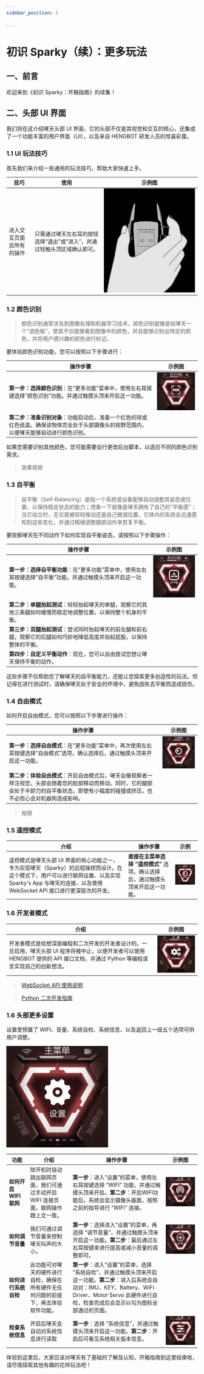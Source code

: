 ```yaml
---
sidebar_position: 3

---
```

# 初识 Sparky（续）：更多玩法

## 一、前言

欢迎来到《初识 Sparky：开箱指南》的续集！

## 二、头部 UI 界面

我们将在这介绍哮天头部 UI 界面，它的头部不仅是其视觉和交互的核心，还集成了一个功能丰富的用户界面（UI），以及来自 HENGBOT 研发人员的惊喜彩蛋。

### 1.1 UI 玩法技巧

首先我们来介绍一些通用的玩法技巧，帮助大家快速上手。

| **技巧** | **使用** | **示例图** |
|----|----|---|
| 进入交互页面后所有的操作 | 只需通过哮天左右耳的按钮选择“退出”或“进入”，并通过轻触头顶区域确认即可。| ![head](./img/head.jpg) |

### 1.2 颜色识别

> 颜色识别通常涉及到图像处理和机器学习技术，颜色识别就像是给哮天一个“调色板”，使其不仅能够看到图像中的颜色，并且能够识别出特定的颜色，并将用户感兴趣的颜色进行标记。

要体验颜色识别功能，您可以按照以下步骤进行：

| 操作步骤 | 示例图 |
|---------|------|
| **第一步：选择颜色识别**：在“更多功能”菜单中，使用左右耳按键选择“颜色识别”功能。并通过触摸头顶来开启这一功能。| ![ui_rgb](./img/Quick_use_img/ui_rgb.jpg) |
| **第二步：准备识别对象**：功能启动后，准备一个红色的球或红色纸盒。确保该物体完全处于头部摄像头的视野范围内，以便哮天能够自动进行颜色识别。|  |

如果您需要识别其他颜色，您可能需要自行更改后台脚本，以适应不同的颜色识别需求。

>效果视频

### 1.3 自平衡

> 自平衡（Self-Balancing）是指一个系统或设备能够自动调整其姿态或位置，以保持稳定状态的能力；想象一下就像是哮天拥有了自己的“平衡感”；当它站立时，无论是被轻轻推动还是自己微调位置，它体内的系统会迅速感知到这些变化，并通过精细调整腿部动作来恢复平衡。

要观察哮天在不同动作下如何实现自平衡姿态，请按照以下步骤操作：

| 操作步骤 | 示例图 |
|---------|------|
| **第一步：选择自平衡功能**：在“更多功能”菜单中，使用左右耳按键选择“自平衡”功能。并通过触摸头顶来开启这一功能。| ![ui_demo](./img/Quick_use_img/ui_demo.png) |
| **第二步：单腿抬起测试**：轻轻抬起哮天的单腿，观察它的其他三条腿如何缓慢而稳定地调整位置，以保持整个机身的平衡。| |
| **第三步：双腿抬起测试**：尝试同时抬起哮天的前左腿和前右腿，观察它的后腿如何巧妙地降低高度并抬起屁股，以保持整体的平衡。||
| **第四步：自定义平衡动作**：现在，您可以自由尝试您想让哮天保持平衡的动作。  ||

这些步骤不仅帮助您了解哮天的自平衡能力，还能让您探索更多创造性的玩法。但记得在进行测试时，请确保哮天处于安全的环境中，避免因失去平衡而造成损伤。

### 1.4 自由模式

如何开启自由模式，您可以按照以下步骤进行操作：  

| 操作步骤 | 示例图 |
|---------|------|
| **第一步：选择自由模式**：在“更多功能”菜单中，再次使用左右耳按键选择“自由模式”选项。确认选择后，通过触摸头顶来开启这一功能。| ![ui_free_mode](./img/Quick_use_img/ui_free_mode.jpg) |
| **第二步：体验自由模式**：开启自由模式后，哮天会像观察者一样注视您，头部会随着您的脸部移动而移动。同时，它的腿部会处于半卸力的自平衡状态，即使有小幅度的碰撞或挤压，也不必担心会对机器狗造成影响。 | |

> 视频

### 1.5 遥控模式

| 介绍 | 操作步骤 | 示例 |
|---------|------|------|
| 遥控模式是哮天头部 UI 界面的核心功能之一，专为实现哮天（Sparky）的远程操控而设计。在这个模式下，用户可以进行联网设置、以及实现 Sparky's App 与哮天的连接、以及使用 WebSocket API 接口进行更深层次的开发。 | **直接在主菜单选择 “遥控模式”** 选项。确认选择后，通过触摸头顶来开启这一功能。 | ![ui_app](./img/Quick_use_img/ui_app.png) |



### 1.6 开发者模式

| 介绍 | 示例图 |
|---------|------|
| 开发者模式是给想深层编程和二次开发的开发者设计的。一旦启用，哮天头部 UI 程序将被中止，以便开发者可以使用 HENGBOT 提供的 API 接口文档，并通过 Python 等编程语言实现自己的创新想法。| ![ui_api](./img/Quick_use_img/ui_api.jpg)|

> [WebSocket API 使用说明](./deploy_your_site.md)

> [Python 二次开发指南](./python_api.md)

### 1.6 头部更多设置

设置里预置了 WIFI、音量、系统自检、系统信息、以及返回上一级五个选项可供用户调整。

![ui_settings](./img/Quick_use_img/ui_settings.jpg)

| 功能  |  介绍 | 操作步骤 | 示例图 |
|---------|------|--------|------|
| **如何开启 WIFI 联网** | 除开机时自动跳出联网页面，我们可通过手动开启 WIFI 连接页面，联网操作跟上文一致。| **第一步**：进入“设置”的菜单，使用左右耳按键选择 “WIFI” 功能，并通过触摸头顶来开启。**第二步**：开启WIFI功能后，系统会显示摄像头画面，按照之前的指导进行 “WIFI” 连接。| ![ui_wifi](./img/Quick_use_img/ui_wifi.jpg) |
| **如何调节音量** | 我们可通过调节音量来控制哮天叫声的大小。 |**第一步**：选择进入“设置”的菜单，再选择 “调节音量”，并通过触摸头顶来开启这一功能。**第二步**：最后通过左右耳按键来进行提高或减小音量的调整即可。| ![ui_volume](./img/Quick_use_img/ui_volume.jpg) |
| **如何进行系统自检** | 此功能可对哮天的硬件进行自检，确保在所有硬件无任何问题的前提下，再去体验软件功能。| **第一步**：进入“设置”的菜单，选择 “系统自检”，并通过触摸头顶来开启这一功能。**第二步**：进入后系统会自动对：IMU、KEY、Battery、WiFi Driver、Motor Servo 此硬件进行自检，检查完成后会显示以勾为图标全部通过的页面。| |
| **检查系统信息** | 开启后哮天会自动对系统信息进行读取 | **第一步**：选择 “系统信息”，并通过触摸头顶来开启这一功能。**第二步**：开启后可看见系统相关版本信息。 | ![ui_system](./img/Quick_use_img/ui_system.jpg) |

体验到这里后，大家应该对哮天有了基础的了解及认知，开箱指南到这里结束啦，请尽情探索其他有趣的花样玩法吧！